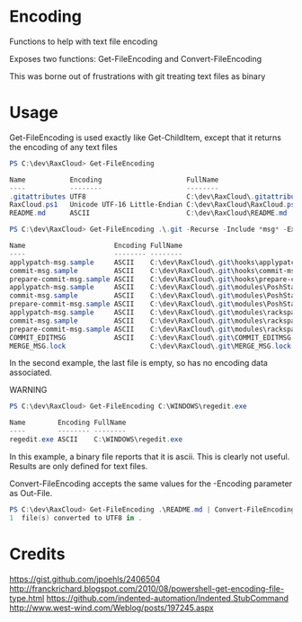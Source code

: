 # Encoding
Functions to help with text file encoding

Exposes two functions: Get-FileEncoding and Convert-FileEncoding

This was borne out of frustrations with git treating text files as binary

# Usage
Get-FileEncoding is used exactly like Get-ChildItem, except that it returns the encoding of any text files

```powershell
PS C:\dev\RaxCloud> Get-FileEncoding

Name           Encoding                     FullName
----           --------                     --------
.gitattributes UTF8                         C:\dev\RaxCloud\.gitattributes
RaxCloud.ps1   Unicode UTF-16 Little-Endian C:\dev\RaxCloud\RaxCloud.ps1
README.md      ASCII                        C:\dev\RaxCloud\README.md
```

```powershell
PS C:\dev\RaxCloud> Get-FileEncoding .\.git -Recurse -Include *msg* -Exclude hooks

Name                      Encoding FullName
----                      -------- --------
applypatch-msg.sample     ASCII    C:\dev\RaxCloud\.git\hooks\applypatch-msg.sample
commit-msg.sample         ASCII    C:\dev\RaxCloud\.git\hooks\commit-msg.sample
prepare-commit-msg.sample ASCII    C:\dev\RaxCloud\.git\hooks\prepare-commit-msg.sample
applypatch-msg.sample     ASCII    C:\dev\RaxCloud\.git\modules\PoshStack\hooks\applypatch-msg.sample
commit-msg.sample         ASCII    C:\dev\RaxCloud\.git\modules\PoshStack\hooks\commit-msg.sample
prepare-commit-msg.sample ASCII    C:\dev\RaxCloud\.git\modules\PoshStack\hooks\prepare-commit-msg.sample
applypatch-msg.sample     ASCII    C:\dev\RaxCloud\.git\modules\rackspacecloud_powershell\hooks\applypatch-msg.sample
commit-msg.sample         ASCII    C:\dev\RaxCloud\.git\modules\rackspacecloud_powershell\hooks\commit-msg.sample
prepare-commit-msg.sample ASCII    C:\dev\RaxCloud\.git\modules\rackspacecloud_powershell\hooks\prepare-commit-msg.sample
COMMIT_EDITMSG            ASCII    C:\dev\RaxCloud\.git\COMMIT_EDITMSG
MERGE_MSG.lock                     C:\dev\RaxCloud\.git\MERGE_MSG.lock
```

In the second example, the last file is empty, so has no encoding data associated.

WARNING

```powershell
PS C:\dev\RaxCloud> Get-FileEncoding C:\WINDOWS\regedit.exe

Name        Encoding FullName
----        -------- --------
regedit.exe ASCII    C:\WINDOWS\regedit.exe
```

In this example, a binary file reports that it is ascii. This is clearly not useful. Results are only defined for text files.


Convert-FileEncoding accepts the same values for the -Encoding parameter as Out-File.

```powershell
PS C:\dev\RaxCloud> Get-FileEncoding .\README.md | Convert-FileEncoding -Encoding UTF8
1  file(s) converted to UTF8 in .
```

# Credits
https://gist.github.com/jpoehls/2406504
http://franckrichard.blogspot.com/2010/08/powershell-get-encoding-file-type.html
https://github.com/indented-automation/Indented.StubCommand
http://www.west-wind.com/Weblog/posts/197245.aspx
